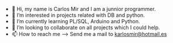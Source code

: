 - 👋 Hi, my name is Carlos Mir and I am a junnior programmer.
- 👀 I’m interested in projects related with DB and python.
- 🌱 I’m currently learning PL/SQL, Arduino and Python.
- 💞️ I’m looking to collaborate on all projects which I could help.
- 📫 How to reach me --> Send me a mail to karlosmir@hotmail.es
